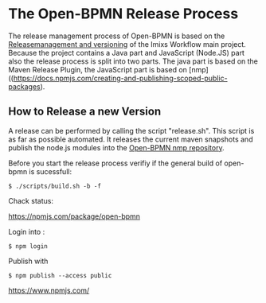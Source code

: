 # The Open-BPMN Release Process

The release management process of Open-BPMN is based on the [Releasemanagement and versioning](https://github.com/imixs/imixs-workflow/wiki/Releasemanagement-and-versioning) of the Imixs Workflow main project. Because the project contains a Java part and JavaScript (Node.JS) part also the release process is split into two parts. The java part is based on the Maven Release Plugin, the JavaScript part is based on [nmp]((https://docs.npmjs.com/creating-and-publishing-scoped-public-packages). 



## How to Release a new Version

A release can be performed by calling the script "release.sh". This script is as far as possible automated. It releases the current maven snapshots and publish the node.js modules into the [Open-BPMN nmp repository](https://www.npmjs.com/settings/open-bpmn/packages). 

Before you start the release process verifiy if the general build of open-bpmn is sucessfull:

	$ ./scripts/build.sh -b -f

Chack status:

 https://npmjs.com/package/open-bpmn

Login into :

	$ npm login
	
Publish with

	$ npm publish --access public 

https://www.npmjs.com/